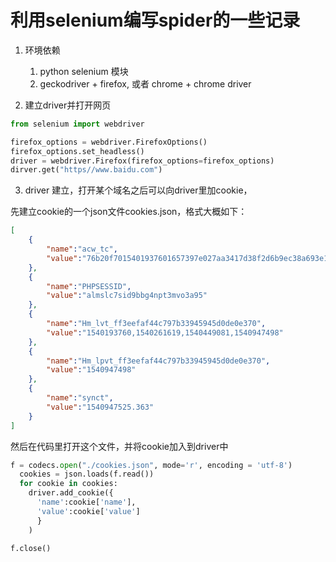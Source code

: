 # 利用selenium编写spider的一些记录

1. 环境依赖
    1. python selenium 模块
    1. geckodriver + firefox, 或者 chrome + chrome driver
    
1. 建立driver并打开网页
```python
from selenium import webdriver

firefox_options = webdriver.FirefoxOptions()
firefox_options.set_headless()
driver = webdriver.Firefox(firefox_options=firefox_options)
dirver.get("https//www.baidu.com")

```

3. driver 建立，打开某个域名之后可以向driver里加cookie，

先建立cookie的一个json文件cookies.json，格式大概如下：

```json
[
	{
		"name":"acw_tc",
		"value":"76b20f7015401937601657397e027aa3417d38f2d6b9ec38a693e1634d2cd2"
	},
	{
		"name":"PHPSESSID",
		"value":"almslc7sid9bbg4npt3mvo3a95"
	},
	{
		"name":"Hm_lvt_ff3eefaf44c797b33945945d0de0e370",
		"value":"1540193760,1540261619,1540449081,1540947498"
	},
	{
		"name":"Hm_lpvt_ff3eefaf44c797b33945945d0de0e370",
		"value":"1540947498"
	},
	{
		"name":"synct",
		"value":"1540947525.363"
	}
]
```

然后在代码里打开这个文件，并将cookie加入到driver中
```python
f = codecs.open("./cookies.json", mode='r', encoding = 'utf-8')
  cookies = json.loads(f.read())
  for cookie in cookies:
    driver.add_cookie({
      'name':cookie['name'],
      'value':cookie['value']
      }
    )

f.close()
```
